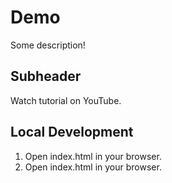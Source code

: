 # Demo

Some description!

## Subheader

Watch tutorial on YouTube.

## Local Development

1. Open index.html in your browser.
2. Open index.html in your browser.